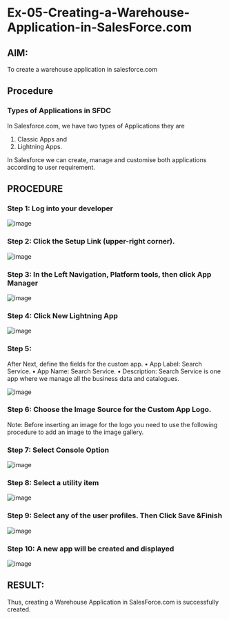# Ex-05-Creating-a-Warehouse-Application-in-SalesForce.com

## AIM:
To create a warehouse application in salesforce.com

## Procedure

### Types of Applications in SFDC

In Salesforce.com, we have two types of Applications they are
1.	Classic Apps and
2.	Lightning Apps.

In Salesforce we can create, manage and customise both applications according to user requirement.

## PROCEDURE

### Step 1: Log into your developer
![image](https://github.com/user-attachments/assets/69a400f3-263b-42fa-9659-7127df1be244)


### Step 2: Click the Setup Link (upper-right corner).

![image](https://github.com/user-attachments/assets/3504770e-5d79-489e-a2ba-a3fdf395bf8d)


### Step 3: In the Left Navigation, Platform tools, then click App Manager
![image](https://github.com/user-attachments/assets/a15cd837-4dfc-4ae1-b9d5-7efeb6a0fa5c)


### Step 4: Click New Lightning App
![image](https://github.com/user-attachments/assets/5804c9e5-3049-4758-8802-e23093dafee9)

### Step 5: 
After Next, define the fields for the custom app.
•	App Label: Search Service.
•	App Name: Search Service.
•	Description: Search Service is one app where we manage all the business data and catalogues.

![image](https://github.com/user-attachments/assets/d815e2e1-d45e-4ebf-ba42-7e8080581b81)



### Step 6: Choose the Image Source for the Custom App Logo.

Note: Before inserting an image for the logo you need to use the following procedure to add an image to the image gallery.
 
### Step 7: Select Console Option

![image](https://github.com/user-attachments/assets/ee45f891-5419-421e-b457-1f4d11a82ce6)



### Step 8: Select a utility item


![image](https://github.com/user-attachments/assets/1fb4331a-7a78-4f4f-ba8b-3eec72804f31)




### Step 9: Select any of the user profiles. Then Click Save &Finish


![image](https://github.com/user-attachments/assets/6cdc339a-f37b-4a4c-81ef-fc49b16dd42d)

 
### Step 10: A new app will be created and displayed

![image](https://github.com/user-attachments/assets/a293608f-a0a0-42ac-8035-564bbbe0f0f4)



## RESULT:

Thus, creating a Warehouse Application in SalesForce.com is successfully created.
